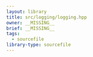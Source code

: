 ```yaml
---
layout: library
title: src/logging/logging.hpp
owner: __MISSING__
brief: __MISSING__
tags:
  - sourcefile
library-type: sourcefile
---
```

